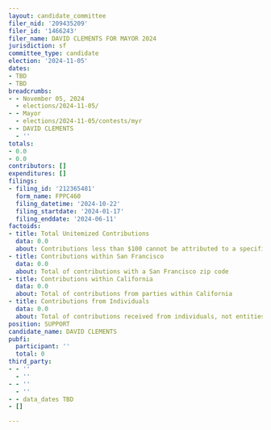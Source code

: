 ```yaml
---
layout: candidate_committee
filer_nid: '209435209'
filer_id: '1466243'
filer_name: DAVID CLEMENTS FOR MAYOR 2024
jurisdiction: sf
committee_type: candidate
election: '2024-11-05'
dates:
- TBD
- TBD
breadcrumbs:
- - November 05, 2024
  - elections/2024-11-05/
- - Mayor
  - elections/2024-11-05/contests/myr
- - DAVID CLEMENTS
  - ''
totals:
- 0.0
- 0.0
contributors: []
expenditures: []
filings:
- filing_id: '212365481'
  form_name: FPPC460
  filing_datetime: '2024-10-22'
  filing_startdate: '2024-01-17'
  filing_enddate: '2024-06-11'
factoids:
- title: Total Unitemized Contributions
  data: 0.0
  about: Contributions less than $100 cannot be attributed to a specific individual
- title: Contributions within San Francisco
  data: 0.0
  about: Total of contributions with a San Francisco zip code
- title: Contributions within California
  data: 0.0
  about: Total of contributions from parties within California
- title: Contributions from Individuals
  data: 0.0
  about: Total of contributions received from individuals, not entities
position: SUPPORT
candidate_name: DAVID CLEMENTS
pubfi:
  participant: ''
  total: 0
third_party:
- - ''
  - ''
- - ''
  - ''
- - data_dates TBD
- []

---
```


